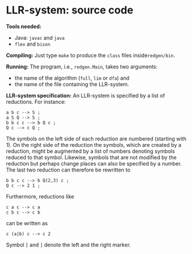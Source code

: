 # LLR-system: source code

**Tools needed:**

- Java: <code>javac</code> and <code>java</code>
- <code>flex</code> and <code>bison</code>

**Compiling:** Just type <code>make</code> to produce the <code>class</code> files inside<code>redgen/bin</code>.

**Running:** The program, i.e., <code>redgen.Main</code>, takes two arguments:

- the name of the algorithm (<code>full</code>, <code>lim</code> or <code>dfa</code>) and
- the name of the file containing the LLR-system.

**LLR-system specification:** An LLR-system is specified by a list of reductions.  For instance:
```
a b c --> S ;
a S Q --> S ;
b b c c --> b Q c ;
Q c --> c Q ;
```
The symbols on the left side of each reduction are numbered (starting with 1).  On the right side of the reduction the symbols, which are created by a reduction, might be augmented by a list of numbers denoting symbols reduced to that symbol.  Likewise, symbols that are not modified by the reduction but perhaps change places can also be specified by a number.  The last two reduction can therefore be rewritten to
```
b b c c --> b Q(2,3) c ;
Q c --> 2 1 ;
```
Furthermore, reductions like
```
c a c --> c a
c b c --> c b
```
can be written as
```
c (a|b) c --> c 2
```
Symbol <code>[</code> and <code>]</code> denote the left and the right marker.

